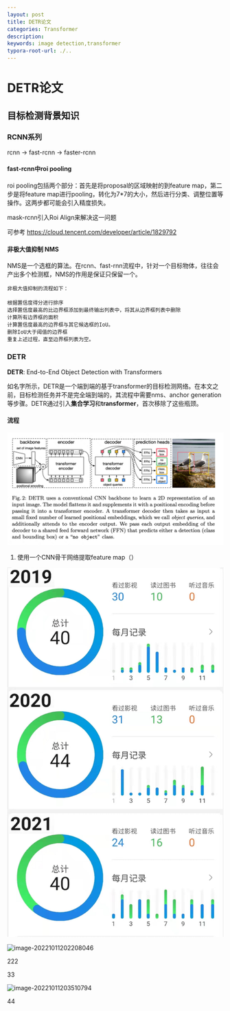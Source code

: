 ```yaml
---
layout: post
title: DETR论文
categories: Transformer
description:
keywords: image detection,transformer
typora-root-url: ./..
---
```




# DETR论文

## 目标检测背景知识

### RCNN系列

rcnn -> fast-rcnn -> faster-rcnn

#### fast-rcnn中roi pooling

roi pooling包括两个部分：首先是将proposal的区域映射的到feature map，第二步是将feature map进行pooling，转化为7*7的大小，然后进行分类、调整位置等操作。这两步都可能会引入精度损失。

mask-rcnn引入Roi Align来解决这一问题

可参考 https://cloud.tencent.com/developer/article/1829792

#### 非极大值抑制 NMS

NMS是一个选框的算法。在rcnn、fast-rnn流程中，针对一个目标物体，往往会产出多个检测框，NMS的作用是保证只保留一个。

```
非极大值抑制的流程如下：

根据置信度得分进行排序
选择置信度最高的比边界框添加到最终输出列表中，将其从边界框列表中删除
计算所有边界框的面积
计算置信度最高的边界框与其它候选框的IoU。
删除IoU大于阈值的边界框
重复上述过程，直至边界框列表为空。
```



### DETR

**DETR**: End-to-End Object Detection with Transformers

如名字所示，DETR是一个端到端的基于transformer的目标检测网络。在本文之前，目标检测任务并不是完全端到端的，其流程中需要nms、anchor generation等步骤。DETR通过引入**集合学习**和**transformer**，首次移除了这些瓶颈。



#### 流程

<img src="/images/image-20221011192953667.png" alt="image-20221011192953667" style="zoom:50%;" />

1. 使用一个CNN骨干网络提取feature map（）

![](/images/2021-douban.png)

![image-20221011202208046](https://tva1.sinaimg.cn/large/008vxvgGly1h71m8thty5j306s02m0ou.jpg)





222





33

![image-20221011203510794](https://tva1.sinaimg.cn/large/008vxvgGly1h71mmmg1ncj31g40qawnp.jpg)

44
